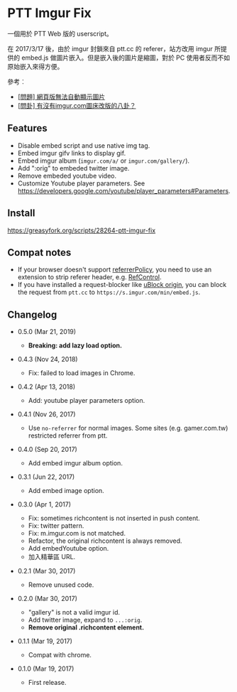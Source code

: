 PTT Imgur Fix
=============

一個用於 PTT Web 版的 userscript。

在 2017/3/17 後，由於 imgur 封鎖來自 ptt.cc 的 referer，站方改用 imgur 所提供的 embed.js 做圖片嵌入。但是嵌入後的圖片是縮圖，對於 PC 使用者反而不如原始嵌入來得方便。

參考︰

* [\[問題\] 網頁版無法自動顯示圖片](https://www.ptt.cc/bbs/SYSOP/M.1489712949.A.B8D.html)
* [\[問卦\] 有沒有imgur.com圖床改版的八卦？](https://www.ptt.cc/bbs/Gossiping/M.1489752429.A.C08.html)

Features
--------
* Disable embed script and use native img tag.
* Embed imgur gifv links to display gif.
* Embed imgur album (`imgur.com/a/` or `imgur.com/gallery/`). 
* Add ":orig" to embeded twitter image.
* Remove embeded youtube video.
* Customize Youtube player parameters. See https://developers.google.com/youtube/player_parameters#Parameters.

Install
-------
<https://greasyfork.org/scripts/28264-ptt-imgur-fix>

Compat notes
------------
* If your browser doesn't support [referrerPolicy](https://developer.mozilla.org/en-US/docs/Web/API/HTMLImageElement/referrerPolicy), you need to use an extension to strip referer header, e.g. [RefControl](https://addons.mozilla.org/firefox/addon/refcontrol/).
* If you have installed a request-blocker like [uBlock origin](https://addons.mozilla.org/zh-tw/firefox/addon/ublock-origin/), you can block the request from `ptt.cc` to `https://s.imgur.com/min/embed.js`.

Changelog
---------

* 0.5.0 (Mar 21, 2019)

  - **Breaking: add lazy load option.**
  
* 0.4.3 (Nov 24, 2018)

  - Fix: failed to load images in Chrome.
  
* 0.4.2 (Apr 13, 2018)

	- Add: youtube player parameters option.
  
* 0.4.1 (Nov 26, 2017)

	- Use `no-referrer` for normal images. Some sites (e.g. gamer.com.tw) restricted referrer from ptt.
  
* 0.4.0 (Sep 20, 2017)

	- Add embed imgur album option.
  
* 0.3.1 (Jun 22, 2017)

	- Add embed image option.
  
* 0.3.0 (Apr 1, 2017)

	- Fix: sometimes richcontent is not inserted in push content.
	- Fix: twitter pattern.
	- Fix: m.imgur.com is not matched.
	- Refactor, the original richcontent is always removed.
	- Add embedYoutube option.
	- 加入精華區 URL.
  
* 0.2.1 (Mar 30, 2017)

	- Remove unused code.
  
* 0.2.0 (Mar 30, 2017)

	- "gallery" is not a valid imgur id.
	- Add twitter image, expand to `...:orig`.
	- **Remove original .richcontent element.**
  
* 0.1.1 (Mar 19, 2017)

	- Compat with chrome.
  
* 0.1.0 (Mar 19, 2017)

	- First release.
